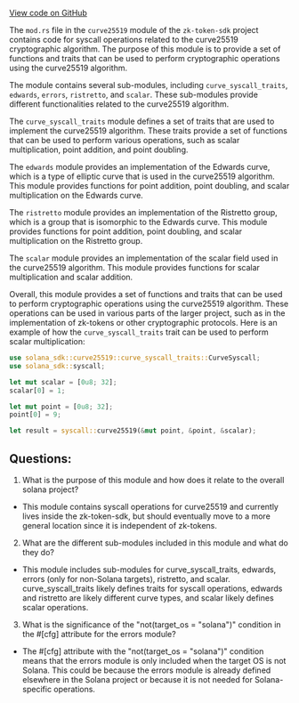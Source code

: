 [View code on GitHub](https://github.com/solana-labs/solana/blob/master/zk-token-sdk/src/curve25519/mod.rs)

The `mod.rs` file in the `curve25519` module of the `zk-token-sdk` project contains code for syscall operations related to the curve25519 cryptographic algorithm. The purpose of this module is to provide a set of functions and traits that can be used to perform cryptographic operations using the curve25519 algorithm.

The module contains several sub-modules, including `curve_syscall_traits`, `edwards`, `errors`, `ristretto`, and `scalar`. These sub-modules provide different functionalities related to the curve25519 algorithm.

The `curve_syscall_traits` module defines a set of traits that are used to implement the curve25519 algorithm. These traits provide a set of functions that can be used to perform various operations, such as scalar multiplication, point addition, and point doubling.

The `edwards` module provides an implementation of the Edwards curve, which is a type of elliptic curve that is used in the curve25519 algorithm. This module provides functions for point addition, point doubling, and scalar multiplication on the Edwards curve.

The `ristretto` module provides an implementation of the Ristretto group, which is a group that is isomorphic to the Edwards curve. This module provides functions for point addition, point doubling, and scalar multiplication on the Ristretto group.

The `scalar` module provides an implementation of the scalar field used in the curve25519 algorithm. This module provides functions for scalar multiplication and scalar addition.

Overall, this module provides a set of functions and traits that can be used to perform cryptographic operations using the curve25519 algorithm. These operations can be used in various parts of the larger project, such as in the implementation of zk-tokens or other cryptographic protocols. Here is an example of how the `curve_syscall_traits` trait can be used to perform scalar multiplication:

```rust
use solana_sdk::curve25519::curve_syscall_traits::CurveSyscall;
use solana_sdk::syscall;

let mut scalar = [0u8; 32];
scalar[0] = 1;

let mut point = [0u8; 32];
point[0] = 9;

let result = syscall::curve25519(&mut point, &point, &scalar);
```
## Questions: 
 1. What is the purpose of this module and how does it relate to the overall solana project?
- This module contains syscall operations for curve25519 and currently lives inside the zk-token-sdk, but should eventually move to a more general location since it is independent of zk-tokens.

2. What are the different sub-modules included in this module and what do they do?
- This module includes sub-modules for curve_syscall_traits, edwards, errors (only for non-Solana targets), ristretto, and scalar. curve_syscall_traits likely defines traits for syscall operations, edwards and ristretto are likely different curve types, and scalar likely defines scalar operations.

3. What is the significance of the "not(target_os = "solana")" condition in the #[cfg] attribute for the errors module?
- The #[cfg] attribute with the "not(target_os = "solana")" condition means that the errors module is only included when the target OS is not Solana. This could be because the errors module is already defined elsewhere in the Solana project or because it is not needed for Solana-specific operations.